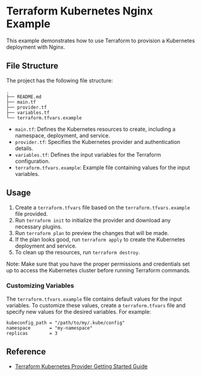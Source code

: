 # Terraform Kubernetes Nginx Example

This example demonstrates how to use Terraform to provision a Kubernetes deployment with Nginx.

## File Structure
The project has the following file structure:
```
.
├── README.md
├── main.tf
├── provider.tf
├── variables.tf
└── terraform.tfvars.example
```

* `main.tf`: Defines the Kubernetes resources to create, including a namespace, deployment, and service.
* `provider.tf`: Specifies the Kubernetes provider and authentication details.
* `variables.tf`: Defines the input variables for the Terraform configuration.
* `terraform.tfvars.example`: Example file containing values for the input variables.

## Usage
1. Create a `terraform.tfvars` file based on the `terraform.tfvars.example` file provided.
2. Run `terraform init` to initialize the provider and download any necessary plugins.
3. Run `terraform plan` to preview the changes that will be made.
4. If the plan looks good, run `terraform apply` to create the Kubernetes deployment and service.
5. To clean up the resources, run `terraform destroy`.

Note: Make sure that you have the proper permissions and credentials set up to access the Kubernetes cluster before running Terraform commands.

### Customizing Variables
The `terraform.tfvars.example` file contains default values for the input variables. To customize these values, create a `terraform.tfvars` file and specify new values for the desired variables. For example:
```
kubeconfig_path = "/path/to/my/.kube/config"
namespace       = "my-namespace"
replicas        = 3
```

## Reference

* [Terraform Kubernetes Provider Getting Started Guide](https://registry.terraform.io/providers/hashicorp/kubernetes/latest/docs/guides/getting-started)
